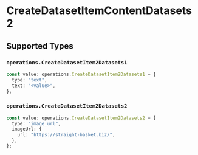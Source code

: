 # CreateDatasetItemContentDatasets2


## Supported Types

### `operations.CreateDatasetItem2Datasets1`

```typescript
const value: operations.CreateDatasetItem2Datasets1 = {
  type: "text",
  text: "<value>",
};
```

### `operations.CreateDatasetItem2Datasets2`

```typescript
const value: operations.CreateDatasetItem2Datasets2 = {
  type: "image_url",
  imageUrl: {
    url: "https://straight-basket.biz/",
  },
};
```

